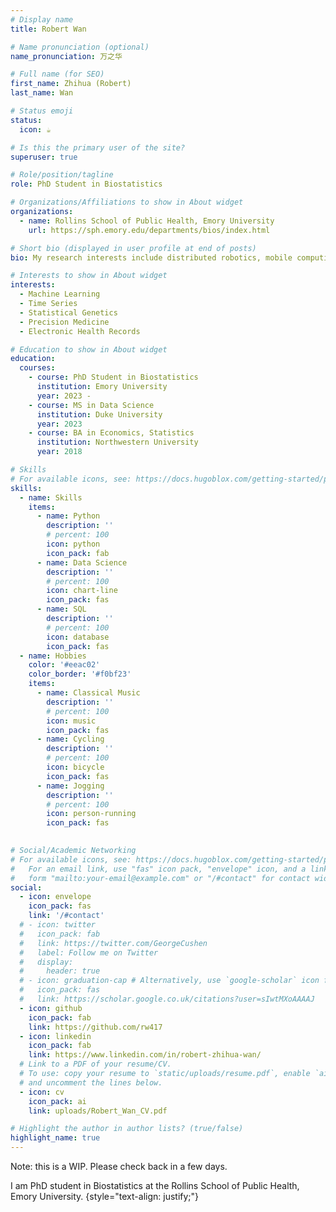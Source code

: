 ```yaml
---
# Display name
title: Robert Wan 

# Name pronunciation (optional)
name_pronunciation: 万之华

# Full name (for SEO)
first_name: Zhihua (Robert)
last_name: Wan

# Status emoji
status:
  icon: ☕️

# Is this the primary user of the site?
superuser: true

# Role/position/tagline
role: PhD Student in Biostatistics

# Organizations/Affiliations to show in About widget
organizations:
  - name: Rollins School of Public Health, Emory University
    url: https://sph.emory.edu/departments/bios/index.html

# Short bio (displayed in user profile at end of posts)
bio: My research interests include distributed robotics, mobile computing and programmable matter.

# Interests to show in About widget
interests:
  - Machine Learning
  - Time Series
  - Statistical Genetics
  - Precision Medicine
  - Electronic Health Records

# Education to show in About widget
education:
  courses:
    - course: PhD Student in Biostatistics
      institution: Emory University
      year: 2023 -
    - course: MS in Data Science
      institution: Duke University
      year: 2023
    - course: BA in Economics, Statistics
      institution: Northwestern University
      year: 2018

# Skills
# For available icons, see: https://docs.hugoblox.com/getting-started/page-builder/#icons
skills:
  - name: Skills
    items:
      - name: Python
        description: ''
        # percent: 100
        icon: python
        icon_pack: fab
      - name: Data Science
        description: ''
        # percent: 100
        icon: chart-line
        icon_pack: fas
      - name: SQL
        description: ''
        # percent: 100
        icon: database
        icon_pack: fas
  - name: Hobbies
    color: '#eeac02'
    color_border: '#f0bf23'
    items:
      - name: Classical Music
        description: ''
        # percent: 100
        icon: music
        icon_pack: fas
      - name: Cycling
        description: ''
        # percent: 100
        icon: bicycle
        icon_pack: fas
      - name: Jogging
        description: ''
        # percent: 100
        icon: person-running
        icon_pack: fas
      

# Social/Academic Networking
# For available icons, see: https://docs.hugoblox.com/getting-started/page-builder/#icons
#   For an email link, use "fas" icon pack, "envelope" icon, and a link in the
#   form "mailto:your-email@example.com" or "/#contact" for contact widget.
social:
  - icon: envelope
    icon_pack: fas
    link: '/#contact'
  # - icon: twitter
  #   icon_pack: fab
  #   link: https://twitter.com/GeorgeCushen
  #   label: Follow me on Twitter
  #   display:
  #     header: true
  # - icon: graduation-cap # Alternatively, use `google-scholar` icon from `ai` icon pack
  #   icon_pack: fas
  #   link: https://scholar.google.co.uk/citations?user=sIwtMXoAAAAJ
  - icon: github
    icon_pack: fab
    link: https://github.com/rw417
  - icon: linkedin
    icon_pack: fab
    link: https://www.linkedin.com/in/robert-zhihua-wan/
  # Link to a PDF of your resume/CV.
  # To use: copy your resume to `static/uploads/resume.pdf`, enable `ai` icons in `params.yaml`,
  # and uncomment the lines below.
  - icon: cv
    icon_pack: ai
    link: uploads/Robert_Wan_CV.pdf

# Highlight the author in author lists? (true/false)
highlight_name: true
---
```

Note: this is a WIP. Please check back in a few days.

I am PhD student in Biostatistics at the Rollins School of Public Health, Emory University.
{style="text-align: justify;"}
